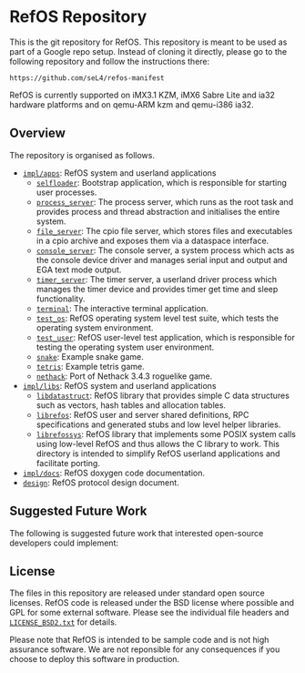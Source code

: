 <!--
     Copyright 2016, Data61
     Commonwealth Scientific and Industrial Research Organisation (CSIRO)
     ABN 41 687 119 230.

     This software may be distributed and modified according to the terms of
     the BSD 2-Clause license. Note that NO WARRANTY is provided.
     See "LICENSE_BSD2.txt" for details.

     @TAG(D61_BSD)
  -->

RefOS Repository
================

This is the git repository for RefOS.
This repository is meant to be used as part of a Google repo setup. Instead of cloning it directly,
please go to the following repository and follow the instructions there:

    https://github.com/seL4/refos-manifest

RefOS is currently supported on iMX3.1 KZM, iMX6 Sabre Lite and ia32 hardware platforms and
on qemu-ARM kzm and qemu-i386 ia32.

Overview
--------

The repository is organised as follows.

 * [`impl/apps`](impl/apps/): RefOS system and userland applications
    * [`selfloader`](impl/apps/selfloader/): Bootstrap application, which is responsible for starting
      user processes.
    * [`process_server`](impl/apps/process_server/): The process server, which runs as the root
      task and provides process and thread abstraction and initialises the entire system.
    * [`file_server`](impl/apps/file_server/): The cpio file server, which stores files and
      executables in a cpio archive and exposes them via a dataspace interface.
    * [`console_server`](impl/apps/console_server/): The console server, a system process which acts
      as the console device driver and manages serial input and output and EGA text mode output.
    * [`timer_server`](impl/apps/timer_server/): The timer server, a userland driver process which
      manages the timer device and provides timer get time and sleep functionality.
    * [`terminal`](impl/apps/terminal/): The interactive terminal application.
    * [`test_os`](impl/apps/test_os/): RefOS operating system level test suite, which tests the
      operating system environment.
    * [`test_user`](impl/apps/test_os/): RefOS user-level test application, which is responsible for
      testing the operating system user environment.
    * [`snake`](impl/apps/snake/): Example snake game.
    * [`tetris`](impl/apps/tetris/): Example tetris game.
    * [`nethack`](impl/apps/nethack/): Port of Nethack 3.4.3 roguelike game.
 * [`impl/libs`](impl/libs/): RefOS system and userland applications
    * [`libdatastruct`](impl/libs/libdatastruct/): RefOS library that provides simple C data structures such as
      vectors, hash tables and allocation tables.
    * [`librefos`](impl/libs/librefos/): RefOS user and server shared definitions, RPC specifications and
      generated stubs and low level helper libraries.
    * [`librefossys`](impl/libs/librefossys/): RefOS library that implements some POSIX system calls using low-level
      RefOS and thus allows the C library to work. This directory is intended to simplify RefOS 
      userland applications and facilitate porting.
 * [`impl/docs`](impl/docs/): RefOS doxygen code documentation.
 * [`design`](design/): RefOS protocol design document.

Suggested Future Work
---------------------

The following is suggested future work that interested open-source developers could implement:

License
-------

The files in this repository are released under standard open source
licenses. RefOS code is released under the BSD license where possible and GPL for some
external software. Please see the individual file headers and
[`LICENSE_BSD2.txt`](LICENSE_BSD2.txt) for details.

Please note that RefOS is intended to be sample code and is not high assurance software.
We are not reponsible for any consequences if you choose to deploy this software in
production.
